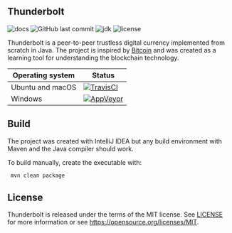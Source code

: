 Thunderbolt
-----------
![docs](https://img.shields.io/badge/docs-%20%20%20%20-brightgreen.svg?longCache=true&style=flat) ![GitHub last commit](https://img.shields.io/github/last-commit/AngelCastilloB/java-thunderbolt.svg) ![jdk](https://img.shields.io/badge/jdk-9-orange.svg?longCache=true&style=flat) ![license](https://img.shields.io/badge/license-MIT-blue.svg?longCache=true&style=flat)

Thunderbolt is a peer-to-peer trustless digital currency implemented from scratch in Java. The project is inspired by
[Bitcoin](https://github.com/bitcoin/bitcoin) and was created as a learning tool for understanding the blockchain technology.

Operating system | Status
---------------- | ----------
Ubuntu and macOS | [![TravisCI](https://img.shields.io/travis/AngelCastilloB/java-thunderbolt/master.svg)](https://travis-ci.org/AngelCastilloB/java-thunderbolt)
Windows          | [![AppVeyor](https://img.shields.io/appveyor/ci/AngelCastilloB/java-thunderbolt/master.svg)](https://ci.appveyor.com/project/AngelCastilloB/java-thunderbolt)

Build
-----

The project was created with IntelliJ IDEA but any build environment with Maven and the Java compiler should work.

To build manually, create the executable with:

```sh
 mvn clean package
```
License
-------

Thunderbolt is released under the terms of the MIT license. See [LICENSE](LICENSE) for more
information or see https://opensource.org/licenses/MIT.
